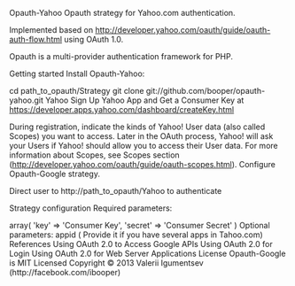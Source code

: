 Opauth-Yahoo
Opauth strategy for Yahoo.com authentication.

Implemented based on http://developer.yahoo.com/oauth/guide/oauth-auth-flow.html using OAuth 1.0.

Opauth is a multi-provider authentication framework for PHP.

Getting started
Install Opauth-Yahoo:

cd path_to_opauth/Strategy
git clone git://github.com/booper/opauth-yahoo.git Yahoo
Sign Up Yahoo App and Get a Consumer Key at https://developer.apps.yahoo.com/dashboard/createKey.html

During registration, indicate the kinds of Yahoo! User data (also called Scopes) you want to access.
Later in the OAuth process, Yahoo! will ask your Users if Yahoo! should allow you to access their User data.
For more information about Scopes, see Scopes section (http://developer.yahoo.com/oauth/guide/oauth-scopes.html).
Configure Opauth-Google strategy.

Direct user to http://path_to_opauth/Yahoo to authenticate

Strategy configuration
Required parameters:

<?php
'Google' => array(
    'key' => 'Consumer Key',
    'secret' => 'Consumer Secret'
)
Optional parameters: appid ( Provide it if you have several apps in Tahoo.com)

References
Using OAuth 2.0 to Access Google APIs
Using OAuth 2.0 for Login
Using OAuth 2.0 for Web Server Applications
License
Opauth-Google is MIT Licensed
Copyright © 2013 Valerii Igumentsev  (http://facebook.com/ibooper)


